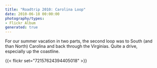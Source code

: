 ```yaml
---
title: "Roadtrip 2010: Carolina Loop"
date: 2010-06-18 00:00:00
photography/types:
- Flickr Album
generated: true
---
```

For our summer vacation in two parts, the second loop was to South (and than North) Carolina and back through the Virginias.  Quite a drive, especially up the coastline.

{{< flickr set="72157624394405018" >}}
